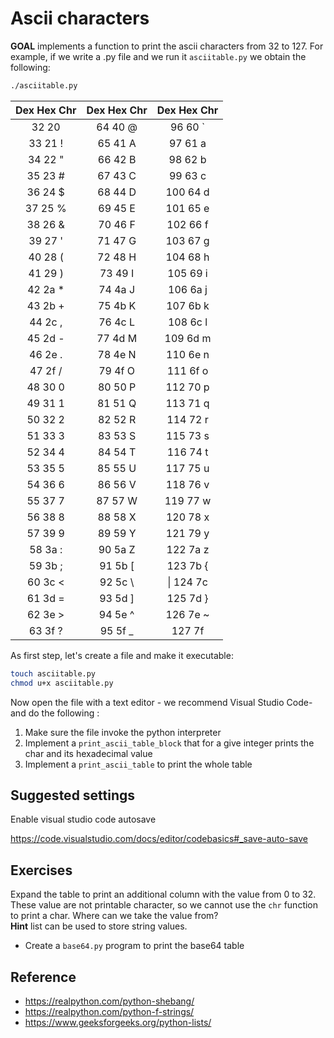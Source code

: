
# Ascii characters 

**GOAL** implements a function to print the ascii characters from 32 to 127. For example, if we write a .py file and we run it `asciitable.py` we obtain the following:

```bash
./asciitable.py
```

| Dex Hex Chr | Dex Hex Chr | Dex Hex Chr |
|:-----------:|:-----------:|:-----------:|
| 32  20      | 64  40   @  | 96  60   `  |
| 33  21   !  | 65  41   A  | 97  61   a  |
| 34  22   "  | 66  42   B  | 98  62   b  |
| 35  23   #  | 67  43   C  | 99  63   c  |
| 36  24   $  | 68  44   D  | 100  64   d |
| 37  25   %  | 69  45   E  | 101  65   e |
| 38  26   &  | 70  46   F  | 102  66   f |
| 39  27   '  | 71  47   G  | 103  67   g |
| 40  28   (  | 72  48   H  | 104  68   h |
| 41  29   )  | 73  49   I  | 105  69   i |
| 42  2a   *  | 74  4a   J  | 106  6a   j |
| 43  2b   +  | 75  4b   K  | 107  6b   k |
| 44  2c   ,  | 76  4c   L  | 108  6c   l |
| 45  2d   -  | 77  4d   M  | 109  6d   m |
| 46  2e   .  | 78  4e   N  | 110  6e   n |
| 47  2f   /  | 79  4f   O  | 111  6f   o |
| 48  30   0  | 80  50   P  | 112  70   p |
| 49  31   1  | 81  51   Q  | 113  71   q |
| 50  32   2  | 82  52   R  | 114  72   r |
| 51  33   3  | 83  53   S  | 115  73   s |
| 52  34   4  | 84  54   T  | 116  74   t |
| 53  35   5  | 85  55   U  | 117  75   u |
| 54  36   6  | 86  56   V  | 118  76   v |
| 55  37   7  | 87  57   W  | 119  77   w |
| 56  38   8  | 88  58   X  | 120  78   x |
| 57  39   9  | 89  59   Y  | 121  79   y |
| 58  3a   :  | 90  5a   Z  | 122  7a   z |
| 59  3b   ;  | 91  5b   [  | 123  7b   { |
| 60  3c   <  | 92  5c   \  | \| 124  7c  |
| 61  3d   =  | 93  5d   ]  | 125  7d   } |
| 62  3e   >  | 94  5e   ^  | 126  7e   ~ |
| 63  3f   ?  | 95  5f   _  | 127  7f     |

As first step, let's create a file and make it executable:

```bash
touch asciitable.py
chmod u+x asciitable.py
```

Now open the file with a text editor - we recommend Visual Studio Code- and do the following :

1. Make sure the file invoke the python interpreter
2. Implement a `print_ascii_table_block` that for a give integer prints the char and its hexadecimal value
3. Implement a `print_ascii_table` to print the whole table

## Suggested settings

Enable visual studio code autosave

https://code.visualstudio.com/docs/editor/codebasics#_save-auto-save


## Exercises

Expand the table to print an additional column with the value from 0 to 32. These value are not printable character, so we cannot use the `chr` function to print a char. Where can we take the value from?  
**Hint** list can be used to store string values. 
 
- Create a `base64.py` program to print the base64 table

## Reference

- https://realpython.com/python-shebang/
- https://realpython.com/python-f-strings/
- https://www.geeksforgeeks.org/python-lists/
